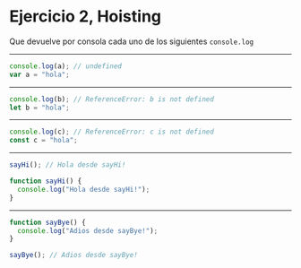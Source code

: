 # Ejercicio 2, Hoisting

Que devuelve por consola cada uno de los siguientes `console.log`

---

```js
console.log(a); // undefined
var a = "hola";
```

---

```js
console.log(b); // ReferenceError: b is not defined
let b = "hola"; 
```

---

```js 
console.log(c); // ReferenceError: c is not defined
const c = "hola"; 
```

---

```js
sayHi(); // Hola desde sayHi!

function sayHi() {
  console.log("Hola desde sayHi!");
}
```

---

```js
function sayBye() {
  console.log("Adios desde sayBye!");
}

sayBye(); // Adios desde sayBye!
```
